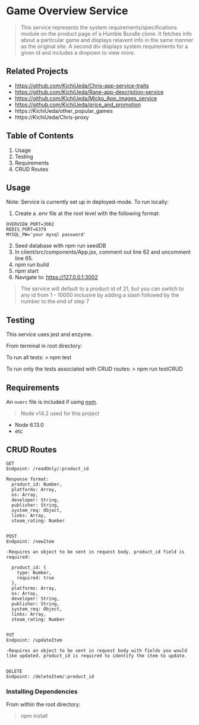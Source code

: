 # Game Overview Service

> This service represents the system requirements/specifications module
> on the product page of a Humble Bundle clone. It fetches info about a particular
> game and displays relavent info in the same manner as the original site.
> A second div displays system requirements for a given id and includes a dropown to view more.

## Related Projects

- https://github.com/KichiUeda/Chris-app-service-traits
- https://github.com/KichiUeda/Rane-app-description-service
- https://github.com/KichiUeda/Micko_App_images_service
- https://github.com/KichiUeda/price_and_promotion
- https://KichiUeda/other_popular_games
- https://KichiUeda/Chris-proxy

## Table of Contents

1. Usage
2. Testing
3. Requirements
4. CRUD Routes

## Usage
Note: Service is currently set up in deployed-mode. To run locally:

1. Create a .env file at the root level with the following format:
```
OVERVIEW_PORT=3002
REDIS_PORT=6379
MYSQL_PW='your mysql password'
```
2. Seed database with npm run seedDB
3. In client/src/components/App.jsx, comment out line 62 and uncomment line 65.
3. npm run build
4. npm start
5. Navigate to: https://127.0.0.1:3002

> The service will default to a product id of 21, but you can switch to any id from 1 - 10000 inclusive by adding a slash followed by the number to the end of step 7

## Testing
This service uses jest and enzyme. 

From terminal in root directory:

To run all tests: > npm test

To run only the tests associated with CRUD routes: > npm run testCRUD

## Requirements

An `nvmrc` file is included if using [nvm](https://github.com/creationix/nvm).

> Node v14.2 used for this project

- Node 6.13.0
- etc


## CRUD Routes
```
GET
Endpoint: /readOnly/:product_id

Response format:
  product_id: Number,
  platforms: Array,
  os: Array,
  developer: String,
  publisher: String,
  system_req: Object,
  links: Array,
  steam_rating: Number


POST
Endpoint: /newItem

-Requires an object to be sent in request body. product_id field is required:

  product_id: {
    type: Number,
    required: true
  },
  platforms: Array,
  os: Array,
  developer: String,
  publisher: String,
  system_req: Object,
  links: Array,
  steam_rating: Number


PUT
Endpoint: /updateItem

-Requires an object to be sent in request body with fields you would like updated. product_id is required to identify the item to update.


DELETE
Endpoint: /deleteItem/:product_id
```


### Installing Dependencies

From within the root directory:

> npm install
